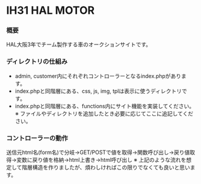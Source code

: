 # IH31 HAL MOTOR
### 概要 
HAL大阪3年でチーム製作する車のオークションサイトです。

### ディレクトリの仕組み
- admin, customer内にそれぞれコントローラーとなるindex.phpがあります。
- index.phpと同階層にある、css, js, img, tplは表示に使うディレクトリです。
- index.phpと同階層にある、functions内にサイト機能を実装してください。
※ ファイルやディレクトリを追加したとき必要に応じてここに追記してください。

### コントローラーの動作
送信元html名(form名)で分岐→GET/POSTで値を取得→関数呼び出し→戻り値取得→変数に戻り値を格納→html上書き→html呼び出し
※ 上記のような流れを想定して階層構造を作りましたが、煩わしければこの限りでなくても良いと思います。